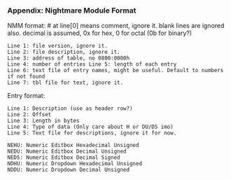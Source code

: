 ### Appendix: Nightmare Module Format

NMM format: # at line[0] means comment, ignore it.  blank lines are ignored
also.  decimal is assumed, 0x for hex, 0 for octal (0b for binary?)

    Line 1: file version, ignore it.
    Line 2: file description, ignore it.
    Line 3: address of table, no 0800:0000h
    Line 4: number of entries Line 5: length of each entry
    Line 6: text file of entry names, might be useful. Default to numbers if not found
    Line 7: tbl file for text, ignore it.

Entry format:
    
    Line 1: Description (use as header row?)
    Line 2: Offset
    Line 3: Length in bytes
    Line 4: Type of data (Only care about H or DU/DS imo)
    Line 5: Text file for descriptions, ignore it for now.

    NEHU: Numeric Editbox Hexadecimal Unsigned
    NEDU: Numeric Editbox Decimal Unsigned
    NEDS: Numeric Editbox Decimal Signed
    NDHU: Numeric Dropdown Hexadecimal Unsigned
    NDDU: Numeric Dropdown Decimal Unsigned

